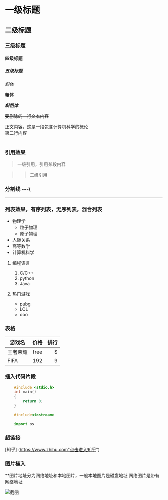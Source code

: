 # 一级标题

## 二级标题

### 三级标题

#### 四级标题

##### 五级标题

*斜体*

**粗体**

***斜粗体***

~~要删除的一行文本内容~~

正文内容，这是一段包含计算机科学的概论<br>
第二行内容<br><br>
### 引用效果
> 一级引用，引用某段内容

>> 二级引用

### 分割线 -\-\-\

---



### 列表效果，有序列表，无序列表，混合列表

* 物理学
  * 粒子物理
  * 原子物理
* 人际关系
* 高等数学
* 计算机科学

1. 编程语言
   1. C/C++
   2. python
   3. Java
 
1. 热门游戏
   * pubg
   * LOL
   * ooo

### 表格

游戏名|价格|排行
--|:--:|--:
王者荣耀|free|$
FIFA|192|9

### 插入代码片段

```c
	#include <stdio.h>
	int main()
	{
		return 0;
	}
```

```cpp
	#include<iostream>
```

```python
	import os
```


### 超链接

[知乎] (https://www.zhihu.com"点击进入知乎")

### 图片植入

**图片地址分为网络地址和本地图片，一般本地图片是磁盘地址 网络图片是带有网络地址

![截图](D://Git//first.jpg)




